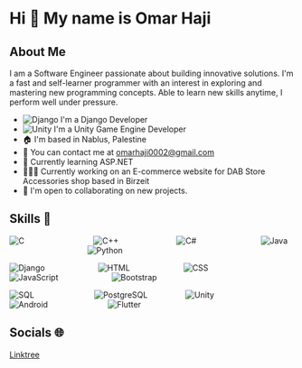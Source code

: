 # Hi 👋 My name is Omar Haji

## About Me
I am a Software Engineer passionate about building innovative solutions. I'm a fast and self-learner programmer with an interest in exploring and mastering new programming concepts. Able to learn new skills anytime, I perform well under pressure.

- ![Django](https://img.shields.io/badge/Django-092E20?style=flat-square&logo=django&logoColor=white) I'm a Django Developer
- ![Unity](https://img.shields.io/badge/Unity-000000?style=flat-square&logo=unity&logoColor=white) I'm a Unity Game Engine Developer
- 🏠 I'm based in Nablus, Palestine
- 📧 You can contact me at omarhaji0002@gmail.com
- 🧠 Currently learning ASP.NET
- 👨🏼‍💻 Currently working on an E-commerce website for DAB Store Accessories shop based in Birzeit
- 🤝 I'm open to collaborating on new projects.

## Skills 💪
![C](https://img.shields.io/badge/C-00599C?style=flat-square&logo=c&logoColor=white) &nbsp;&nbsp;&nbsp;&nbsp;&nbsp;&nbsp;&nbsp; &nbsp;&nbsp;&nbsp;&nbsp;&nbsp;&nbsp;&nbsp;&nbsp;&nbsp;&nbsp;&nbsp;&nbsp;&nbsp;&nbsp;&nbsp;&nbsp;&nbsp;&nbsp;&nbsp;&nbsp;&nbsp;
![C++](https://img.shields.io/badge/C%2B%2B-00599C?style=flat-square&logo=cplusplus&logoColor=white) &nbsp;&nbsp;&nbsp;&nbsp;&nbsp;&nbsp;&nbsp; &nbsp;&nbsp;&nbsp;&nbsp;&nbsp;&nbsp;&nbsp;&nbsp;&nbsp;&nbsp;&nbsp;&nbsp;&nbsp;&nbsp;&nbsp;&nbsp;
![C#](https://img.shields.io/badge/C%23-239120?style=flat-square&logo=csharp&logoColor=white) &nbsp;&nbsp;&nbsp;&nbsp;&nbsp;&nbsp;&nbsp; &nbsp;&nbsp;&nbsp;&nbsp;&nbsp;&nbsp;&nbsp;&nbsp;&nbsp;&nbsp;&nbsp;&nbsp;&nbsp;&nbsp;&nbsp;&nbsp;&nbsp;&nbsp;&nbsp;
![Java](https://img.shields.io/badge/Java-ED8B00?style=flat-square&logo=java&logoColor=white) &nbsp;&nbsp;&nbsp;&nbsp;&nbsp;&nbsp;&nbsp; &nbsp;&nbsp;&nbsp;&nbsp;&nbsp;&nbsp;&nbsp;&nbsp;&nbsp;&nbsp;&nbsp;&nbsp;&nbsp;&nbsp;&nbsp;&nbsp;&nbsp;&nbsp;&nbsp;&nbsp;&nbsp;&nbsp;&nbsp;&nbsp;&nbsp;&nbsp;
![Python](https://img.shields.io/badge/Python-3776AB?style=flat-square&logo=python&logoColor=white)

![Django](https://img.shields.io/badge/Django-092E20?style=flat-square&logo=django&logoColor=white) &nbsp;&nbsp;&nbsp;&nbsp;&nbsp;&nbsp;&nbsp; &nbsp;&nbsp;&nbsp;&nbsp;&nbsp;&nbsp;&nbsp;&nbsp;&nbsp;&nbsp;&nbsp;&nbsp;&nbsp;&nbsp;
![HTML](https://img.shields.io/badge/HTML-E34F26?style=flat-square&logo=html5&logoColor=white) &nbsp;&nbsp;&nbsp;&nbsp;&nbsp;&nbsp;&nbsp; &nbsp;&nbsp;&nbsp;&nbsp;&nbsp;&nbsp;&nbsp;&nbsp;&nbsp;&nbsp;&nbsp;&nbsp;&nbsp;&nbsp;
![CSS](https://img.shields.io/badge/CSS-1572B6?style=flat-square&logo=css3&logoColor=white) &nbsp;&nbsp;&nbsp;&nbsp;&nbsp;&nbsp;&nbsp; &nbsp;&nbsp;&nbsp;&nbsp;&nbsp;&nbsp;&nbsp;&nbsp;&nbsp;&nbsp;&nbsp;&nbsp;&nbsp;&nbsp;
![JavaScript](https://img.shields.io/badge/JavaScript-FFD700?style=flat-square&logo=javascript&logoColor=black) &nbsp;&nbsp;&nbsp;&nbsp;&nbsp;&nbsp;&nbsp; &nbsp;&nbsp;&nbsp;&nbsp;&nbsp;&nbsp;&nbsp;&nbsp;&nbsp;&nbsp;&nbsp;&nbsp;&nbsp;&nbsp;
![Bootstrap](https://img.shields.io/badge/Bootstrap-563D7C?style=flat-square&logo=bootstrap&logoColor=white)

![SQL](https://img.shields.io/badge/SQL-003B57?style=flat-square&logo=mysql&logoColor=white) &nbsp;&nbsp;&nbsp;&nbsp;&nbsp;&nbsp;&nbsp; &nbsp;&nbsp;&nbsp;&nbsp;&nbsp;&nbsp;&nbsp;&nbsp;&nbsp;&nbsp;&nbsp;&nbsp;&nbsp;&nbsp;&nbsp;&nbsp;&nbsp;
![PostgreSQL](https://img.shields.io/badge/PostgreSQL-4169E1?style=flat-square&logo=postgresql&logoColor=white) &nbsp;&nbsp;&nbsp;&nbsp;&nbsp;&nbsp;&nbsp; &nbsp;&nbsp;&nbsp;&nbsp;&nbsp;&nbsp;&nbsp;
![Unity](https://img.shields.io/badge/Unity-000000?style=flat-square&logo=unity&logoColor=white) &nbsp;&nbsp;&nbsp;&nbsp;&nbsp;&nbsp;&nbsp; &nbsp;&nbsp;&nbsp;&nbsp;&nbsp;&nbsp;&nbsp;&nbsp;&nbsp;&nbsp;&nbsp;&nbsp;&nbsp;
![Android](https://img.shields.io/badge/Android-3DDC84?style=flat-square&logo=android&logoColor=black) &nbsp;&nbsp;&nbsp;&nbsp;&nbsp;&nbsp;&nbsp; &nbsp;&nbsp;&nbsp;&nbsp;&nbsp;&nbsp;&nbsp;&nbsp;&nbsp;&nbsp;&nbsp;&nbsp;&nbsp;&nbsp;&nbsp;&nbsp;&nbsp;
![Flutter](https://img.shields.io/badge/Flutter-02569B?style=flat-square&logo=flutter&logoColor=white)


## Socials 🌐
[Linktree](https://linktr.ee/omar_haji)
